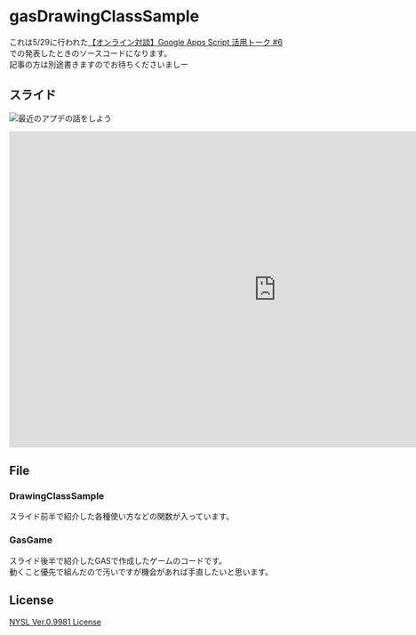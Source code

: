 # gasDrawingClassSample

これは5/29に行われた[【オンライン対談】Google Apps Script 活用トーク #6 ](https://gaiax.connpass.com/event/175102/)での発表したときのソースコードになります。  
記事の方は別途書きますのでお待ちくださいましー

## スライド

![最近のアプデの話をしよう](https://docs.google.com/presentation/d/1ouLvrtngVI4ykKftBCYozVS-Nr6FZj54LgCqYsKOx3Y/edit?usp=sharing)
<iframe src="https://docs.google.com/presentation/d/e/2PACX-1vRAprJLKw6QDTzFXz5UDPBBtwkFwEWJrPjW30dBurVuyebcue2JaYuPQ8cc9UPavWLBrEdquU9h97AP/embed?start=false&loop=false&delayms=3000" frameborder="0" width="960" height="569" allowfullscreen="true" mozallowfullscreen="true" webkitallowfullscreen="true"></iframe>

## File

### DrawingClassSample

スライド前半で紹介した各種使い方などの関数が入っています。

### GasGame

スライド後半で紹介したGASで作成したゲームのコードです。  
動くこと優先で組んだので汚いですが機会があれば手直したいと思います。  

## License

[NYSL Ver.0.9981 License](./LICENSE)